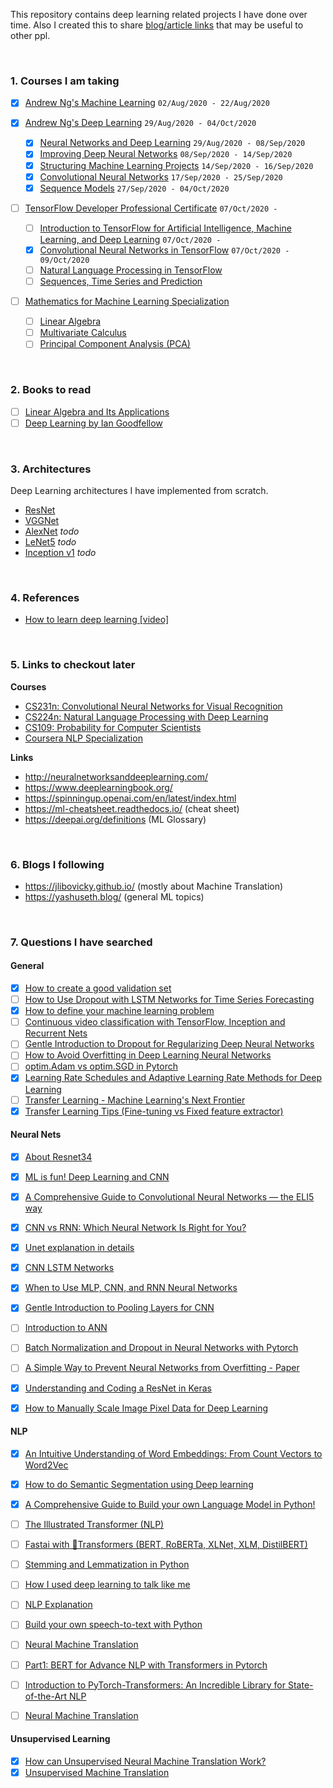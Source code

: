 This repository contains deep learning related projects I have done over time. Also I created this to share [blog/article links](#6-questions-i-have-searched) that may be useful to other ppl.

<br/>

### 1. Courses I am taking

- [x] [Andrew Ng's Machine Learning](https://www.coursera.org/learn/machine-learning) `02/Aug/2020 - 22/Aug/2020`

- [x] [Andrew Ng's Deep Learning](https://www.coursera.org/specializations/deep-learning) `29/Aug/2020 - 04/Oct/2020`
    - [x] [Neural Networks and Deep Learning](https://www.coursera.org/learn/neural-networks-deep-learning) `29/Aug/2020 - 08/Sep/2020`
    - [x] [Improving Deep Neural Networks](https://www.coursera.org/learn/deep-neural-network) `08/Sep/2020 - 14/Sep/2020`
    - [x] [Structuring Machine Learning Projects](https://www.coursera.org/learn/machine-learning-projects) `14/Sep/2020 - 16/Sep/2020`
    - [x] [Convolutional Neural Networks](https://www.coursera.org/learn/convolutional-neural-networks) `17/Sep/2020 - 25/Sep/2020`
    - [x] [Sequence Models](https://www.coursera.org/learn/nlp-sequence-models) `27/Sep/2020 - 04/Oct/2020`

- [ ] [TensorFlow Developer Professional Certificate](https://www.coursera.org/professional-certificates/tensorflow-in-practice) `07/Oct/2020 - `
    - [ ] [Introduction to TensorFlow for Artificial Intelligence, Machine Learning, and Deep Learning](https://www.coursera.org/learn/introduction-tensorflow) `07/Oct/2020 - `
    - [x] [Convolutional Neural Networks in TensorFlow](https://www.coursera.org/learn/convolutional-neural-networks-tensorflow) `07/Oct/2020 - 09/Oct/2020`
    - [ ] [Natural Language Processing in TensorFlow](https://www.coursera.org/learn/natural-language-processing-tensorflow)
    - [ ] [Sequences, Time Series and Prediction](https://www.coursera.org/learn/tensorflow-sequences-time-series-and-prediction)

- [ ] [Mathematics for Machine Learning Specialization](https://www.coursera.org/learn/linear-algebra-machine-learning)
    - [ ] [Linear Algebra](https://www.coursera.org/learn/linear-algebra-machine-learning)
    - [ ] [Multivariate Calculus](https://www.coursera.org/learn/multivariate-calculus-machine-learning)
    - [ ] [Principal Component Analysis (PCA)](https://www.coursera.org/learn/pca-machine-learning)
<br/>

### 2. Books to read

- [ ] [Linear Algebra and Its Applications](https://www.amazon.com/Linear-Algebra-Its-Applications-5th/dp/032198238X)
- [ ] [Deep Learning by Ian Goodfellow](https://www.goodreads.com/book/show/24072897-deep-learning)

<br/>

### 3. Architectures

Deep Learning architectures I have implemented from scratch.

- [ResNet](https://github.com/the-robot/deeplearning/tree/master/architectures/ResNet)
- [VGGNet](https://github.com/the-robot/deeplearning/tree/master/architectures/VGGNet)
- [AlexNet](#) *todo*
- [LeNet5](#) *todo*
- [Inception v1](#) *todo*

<br/>

### 4. References

- [How to learn deep learning [video]](https://www.youtube.com/watch?v=rVrhuuGKxuM)

<br/>

### 5. Links to checkout later

**Courses**

- [CS231n: Convolutional Neural Networks for Visual Recognition](https://cs231n.github.io/)
- [CS224n: Natural Language Processing with Deep Learning](https://web.stanford.edu/class/cs224n/)
- [CS109: Probability for Computer Scientists](https://web.stanford.edu/class/archive/cs/cs109/cs109.1208/)
- [Coursera NLP Specialization](https://www.coursera.org/specializations/natural-language-processing)

**Links**

- http://neuralnetworksanddeeplearning.com/
- https://www.deeplearningbook.org/
- https://spinningup.openai.com/en/latest/index.html
- https://ml-cheatsheet.readthedocs.io/ (cheat sheet)
- https://deepai.org/definitions (ML Glossary)

<br/>

### 6. Blogs I following

- https://jlibovicky.github.io/ (mostly about Machine Translation)
- https://yashuseth.blog/ (general ML topics)

<br/>

### 7. Questions I have searched

#### General
- [x]  [How to create a good validation set](https://www.fast.ai/2017/11/13/validation-sets/)
- [ ]  [How to Use Dropout with LSTM Networks for Time Series Forecasting](https://machinelearningmastery.com/use-dropout-lstm-networks-time-series-forecasting)
- [x]  [How to define your machine learning problem](https://machinelearningmastery.com/how-to-define-your-machine-learning-problem/)
- [ ]  [Continuous video classification with TensorFlow, Inception and Recurrent Nets](https://blog.coast.ai/continuous-video-classification-with-tensorflow-inception-and-recurrent-nets-250ba9ff6b85)
- [ ]  [Gentle Introduction to Dropout for Regularizing Deep Neural Networks](https://machinelearningmastery.com/dropout-for-regularizing-deep-neural-networks/)
- [ ]  [How to Avoid Overfitting in Deep Learning Neural Networks](https://machinelearningmastery.com/introduction-to-regularization-to-reduce-overfitting-and-improve-generalization-error/)
- [ ]  [optim.Adam vs optim.SGD in Pytorch](https://medium.com/@Biboswan98/optim-adam-vs-optim-sgd-lets-dive-in-8dbf1890fbdc)
- [x]  [Learning Rate Schedules and Adaptive Learning Rate Methods for Deep Learning](https://towardsdatascience.com/learning-rate-schedules-and-adaptive-learning-rate-methods-for-deep-learning-2c8f433990d1)
- [ ]  [Transfer Learning - Machine Learning's Next Frontier](https://ruder.io/transfer-learning/)
- [x]  [Transfer Learning Tips (Fine-tuning vs Fixed feature extractor)](https://cs231n.github.io/transfer-learning/#tf)

#### Neural Nets
- [x]  [About Resnet34](https://towardsdatascience.com/understanding-and-visualizing-resnets-442284831be8)
- [x]  [ML is fun! Deep Learning and CNN](https://medium.com/@ageitgey/machine-learning-is-fun-part-3-deep-learning-and-convolutional-neural-networks-f40359318721)
- [x]  [A Comprehensive Guide to Convolutional Neural Networks — the ELI5 way](https://towardsdatascience.com/a-comprehensive-guide-to-convolutional-neural-networks-the-eli5-way-3bd2b1164a53)
- [x]  [CNN vs RNN: Which Neural Network Is Right for You?](https://missinglink.ai/guides/neural-network-concepts/cnn-vs-rnn-neural-network-right/)
- [x]  [Unet explanation in details](http://deeplearning.net/tutorial/unet.html)
- [x]  [CNN LSTM Networks](https://machinelearningmastery.com/cnn-long-short-term-memory-networks/)
- [x]  [When to Use MLP, CNN, and RNN Neural Networks](https://machinelearningmastery.com/when-to-use-mlp-cnn-and-rnn-neural-networks/)
- [x]  [Gentle Introduction to Pooling Layers for CNN](https://machinelearningmastery.com/pooling-layers-for-convolutional-neural-networks/)
- [ ]  [Introduction to ANN](https://towardsdatascience.com/introduction-to-artificial-neural-networks-ann-1aea15775ef9)
- [ ]  [Batch Normalization and Dropout in Neural Networks with Pytorch](https://towardsdatascience.com/batch-normalization-and-dropout-in-neural-networks-explained-with-pytorch-47d7a8459bcd)
- [ ]  [A Simple Way to Prevent Neural Networks from Overfitting - Paper](https://jmlr.org/papers/v15/srivastava14a.html)
- [x]  [Understanding and Coding a ResNet in Keras](https://towardsdatascience.com/understanding-and-coding-a-resnet-in-keras-446d7ff84d33)
- [x]  [How to Manually Scale Image Pixel Data for Deep Learning](https://machinelearningmastery.com/how-to-manually-scale-image-pixel-data-for-deep-learning)


#### NLP
- [x]  [An Intuitive Understanding of Word Embeddings: From Count Vectors to Word2Vec](https://www.analyticsvidhya.com/blog/2017/06/word-embeddings-count-word2veec/)
- [x]  [How to do Semantic Segmentation using Deep learning](https://medium.com/nanonets/how-to-do-image-segmentation-using-deep-learning-c673cc5862ef)
- [x]  [A Comprehensive Guide to Build your own Language Model in Python!](https://www.analyticsvidhya.com/blog/2019/08/comprehensive-guide-language-model-nlp-python-code/)
- [ ]  [The Illustrated Transformer (NLP)](http://jalammar.github.io/illustrated-transformer/)
- [ ]  [Fastai with 🤗Transformers (BERT, RoBERTa, XLNet, XLM, DistilBERT)](https://towardsdatascience.com/fastai-with-transformers-bert-roberta-xlnet-xlm-distilbert-4f41ee18ecb2)
- [ ]  [Stemming and Lemmatization in Python](https://www.datacamp.com/community/tutorials/stemming-lemmatization-python)
- [ ]  [How I used deep learning to talk like me](https://www.kdnuggets.com/2017/08/deep-learning-train-chatbot-talk-like-me.html)
- [ ]  [NLP Explanation](https://adeshpande3.github.io/adeshpande3.github.io/Deep-Learning-Research-Review-Week-3-Natural-Language-Processing)
- [ ]  [Build your own speech-to-text with Python](https://www.analyticsvidhya.com/blog/2019/07/learn-build-first-speech-to-text-model-python)
- [ ]  [Neural Machine Translation](https://www.analyticsvidhya.com/blog/2019/01/neural-machine-translation-keras)
- [ ]  [Part1: BERT for Advance NLP with Transformers in Pytorch](https://blog.usejournal.com/part1-bert-for-advance-nlp-with-transformers-in-pytorch-357579d63512)
- [ ]  [Introduction to PyTorch-Transformers: An Incredible Library for State-of-the-Art NLP](https://www.analyticsvidhya.com/blog/2019/07/pytorch-transformers-nlp-python/)
- [ ]  [Neural Machine Translation](https://towardsdatascience.com/neural-machine-translation-15ecf6b0b)


#### Unsupervised Learning
- [x]  [How can Unsupervised Neural Machine Translation Work?](https://yashuseth.blog/2019/03/03/how-can-unsupervised-neural-machine-translation-work/)
- [x]  [Unsupervised Machine Translation](https://jlibovicky.github.io/2020/01/23/MT-Weekly-Unsupervised-Translation.html)
